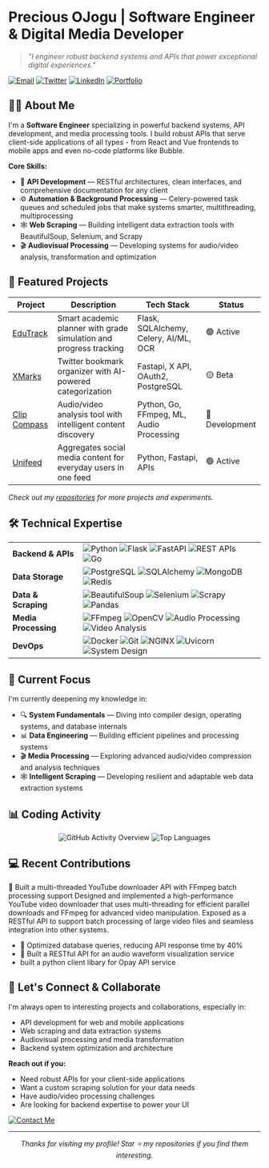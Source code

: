 # Precious OJogu | Software Engineer & Digital Media Developer

> *"I engineer robust backend systems and APIs that power exceptional digital experiences."*

[![Email](https://img.shields.io/badge/Email-nkangprecious26%40gmail.com-blue?style=flat-square&logo=gmail)](mailto:nkangprecious26@gmail.com)
[![Twitter](https://img.shields.io/badge/Twitter-%40YourHandle-1DA1F2?style=flat-square&logo=twitter&logoColor=white)](https://twitter.com/yourhandle)
[![LinkedIn](https://img.shields.io/badge/LinkedIn-Precious_OJogu-0077B5?style=flat-square&logo=linkedin&logoColor=white)](https://linkedin.com/in/yourprofile)
[![Portfolio](https://img.shields.io/badge/Portfolio-Precious_OJogu-orange?style=flat-square&logo=github)](https://github.com/PreciousOJogu)

## 👨‍💻 About Me

I'm a **Software Engineer** specializing in powerful backend systems, API development, and media processing tools. I build robust APIs that serve client-side applications of all types - from React and Vue frontends to mobile apps and even no-code platforms like Bubble.

**Core Skills:**
- 🔧 **API Development** — RESTful architectures, clean interfaces, and comprehensive documentation for any client
- ⚙️ **Automation & Background Processing** — Celery-powered task queues and scheduled jobs that make systems smarter, multithreading, multiprocessing
- 🕸️ **Web Scraping** — Building intelligent data extraction tools with BeautifulSoup, Selenium, and Scrapy
- 🎬 **Audiovisual Processing** — Developing systems for audio/video analysis, transformation and optimization

## 🚀 Featured Projects

| Project | Description | Tech Stack | Status |
|---------|-------------|------------|--------|
| [EduTrack](https://github.com/PreciousOJogu/EduTrack) | Smart academic planner with grade simulation and progress tracking | Flask, SQLAlchemy, Celery, AI/ML, OCR | 🟢 Active |
| [XMarks](https://github.com/PreciousOJogu/XMarks) | Twitter bookmark organizer with AI-powered categorization | Fastapi, X API, OAuth2, PostgreSQL | 🟡 Beta |
| [Clip Compass](https://github.com/PreciousOJogu/Clip-Compass) | Audio/video analysis tool with intelligent content discovery | Python, Go, FFmpeg, ML, Audio Processing | 🔵 Development |
| [Unifeed](https://github.com/PreciousOJogu/Unifeed) | Aggregates social media content for everyday users in one feed | Python, Fastapi, APIs | 🟢 Active |


*Check out my [repositories](https://github.com/PreciousOJogu?tab=repositories) for more projects and experiments.*

## 🛠️ Technical Expertise

<table>
  <tr>
    <td><strong>Backend & APIs</strong></td>
    <td>
      <img src="https://img.shields.io/badge/Python-3776AB?style=flat-square&logo=python&logoColor=white" alt="Python" />
      <img src="https://img.shields.io/badge/Flask-000000?style=flat-square&logo=flask&logoColor=white" alt="Flask" />
      <img src="https://img.shields.io/badge/FastAPI-009688?style=flat-square&logo=fastapi&logoColor=white" alt="FastAPI" />
      <img src="https://img.shields.io/badge/REST_APIs-009688?style=flat-square&logo=fastapi&logoColor=white" alt="REST APIs" />
      <img src="https://img.shields.io/badge/Go-00ADD8?style=flat-square&logo=go&logoColor=white" alt="Go" />
    </td>
  </tr>
  <tr>
    <td><strong>Data Storage</strong></td>
    <td>
      <img src="https://img.shields.io/badge/PostgreSQL-336791?style=flat-square&logo=postgresql&logoColor=white" alt="PostgreSQL" />
      <img src="https://img.shields.io/badge/SQLAlchemy-D71F00?style=flat-square" alt="SQLAlchemy" />
      <img src="https://img.shields.io/badge/MongoDB-47A248?style=flat-square&logo=mongodb&logoColor=white" alt="MongoDB" />
      <img src="https://img.shields.io/badge/Redis-DC382D?style=flat-square&logo=redis&logoColor=white" alt="Redis" />
    </td>
  </tr>
  <tr>
    <td><strong>Data & Scraping</strong></td>
    <td>
      <img src="https://img.shields.io/badge/BeautifulSoup-43B02A?style=flat-square" alt="BeautifulSoup" />
      <img src="https://img.shields.io/badge/Selenium-43B02A?style=flat-square&logo=selenium&logoColor=white" alt="Selenium" />
      <img src="https://img.shields.io/badge/Scrapy-43B02A?style=flat-square" alt="Scrapy" />
      <img src="https://img.shields.io/badge/Pandas-150458?style=flat-square&logo=pandas&logoColor=white" alt="Pandas" />
    </td>
  </tr>
  <tr>
    <td><strong>Media Processing</strong></td>
    <td>
      <img src="https://img.shields.io/badge/FFmpeg-007808?style=flat-square&logo=ffmpeg&logoColor=white" alt="FFmpeg" />
      <img src="https://img.shields.io/badge/OpenCV-5C3EE8?style=flat-square&logo=opencv&logoColor=white" alt="OpenCV" />
      <img src="https://img.shields.io/badge/Audio_Processing-FF7F00?style=flat-square" alt="Audio Processing" />
      <img src="https://img.shields.io/badge/Video_Analysis-8B0000?style=flat-square" alt="Video Analysis" />
    </td>
  </tr>
  <tr>
    <td><strong>DevOps</strong></td>
    <td>
      <img src="https://img.shields.io/badge/Docker-2496ED?style=flat-square&logo=docker&logoColor=white" alt="Docker" />
      <img src="https://img.shields.io/badge/Git-F05032?style=flat-square&logo=git&logoColor=white" alt="Git" />
      <img src="https://img.shields.io/badge/NGINX-009639?style=flat-square&logo=nginx&logoColor=white" alt="NGINX" />
      <img src="https://img.shields.io/badge/Uvicorn-4EAA25?style=flat-square" alt="Uvicorn" />
      <img src="https://img.shields.io/badge/System_Design-FCC624?style=flat-square" alt="System Design" />
    </td>
  </tr>
</table>

## 🧠 Current Focus

I'm currently deepening my knowledge in:

- 🔍 **System Fundamentals** — Diving into compiler design, operating systems, and database internals
- 📊 **Data Engineering** — Building efficient pipelines and processing systems
- 🎬 **Media Processing** — Exploring advanced audio/video compression and analysis techniques
- 🕸️ **Intelligent Scraping** — Developing resilient and adaptable web data extraction systems

## 📊 Coding Activity

<p align="center">
  <img src="https://raw.githubusercontent.com/PreciousOJogu/github-stats/master/generated/overview.svg#gh-dark-mode-only" alt="GitHub Activity Overview" />
  <img src="https://raw.githubusercontent.com/PreciousOJogu/github-stats/master/generated/languages.svg#gh-dark-mode-only" alt="Top Languages" />
</p>

<!-- Note: Set up your stats repository as described at https://github.com/jstrieb/github-stats -->

## 💻 Recent Contributions

<!-- This is where you can manually add your key contributions when you're ready -->
🔧 Built a multi-threaded YouTube downloader API with FFmpeg batch processing support
Designed and implemented a high-performance YouTube video downloader that uses multi-threading for efficient parallel downloads and FFmpeg for advanced video manipulation. Exposed as a RESTful API to support batch processing of large video files and seamless integration into other systems.
- 🚀 Optimized database queries, reducing API response time by 40%
- 📝 Built a RESTful API for an audio waveform visualization service
- built a python client libary for Opay API service

## 🤝 Let's Connect & Collaborate

I'm always open to interesting projects and collaborations, especially in:
- API development for web and mobile applications
- Web scraping and data extraction systems
- Audiovisual processing and media transformation
- Backend system optimization and architecture

**Reach out if you:**
- Need robust APIs for your client-side applications
- Want a custom scraping solution for your data needs
- Have audio/video processing challenges
- Are looking for backend expertise to power your UI

[![Contact Me](https://img.shields.io/badge/Contact_Me-nkangprecious26%40gmail.com-red?style=for-the-badge&logo=gmail)](mailto:nkangprecious26@gmail.com)

---

<p align="center">
  <i>Thanks for visiting my profile! Star ⭐ my repositories if you find them interesting.</i>
</p>
